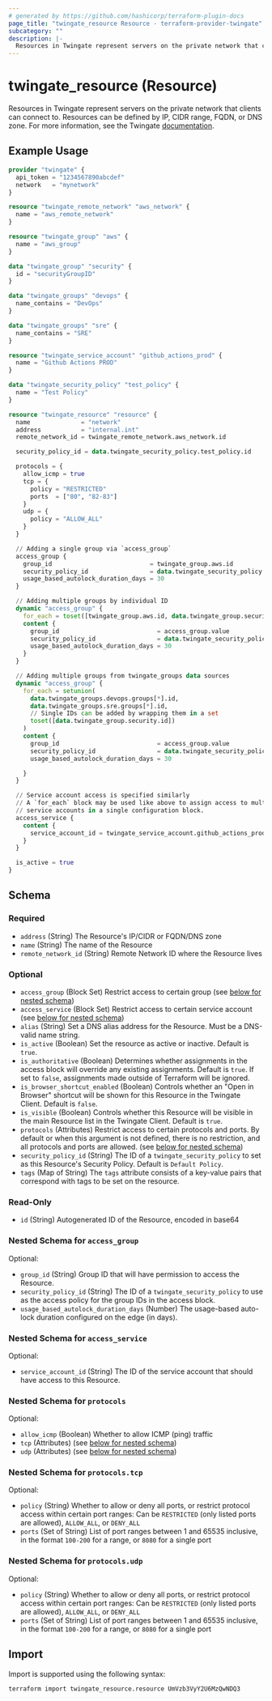 ```yaml
---
# generated by https://github.com/hashicorp/terraform-plugin-docs
page_title: "twingate_resource Resource - terraform-provider-twingate"
subcategory: ""
description: |-
  Resources in Twingate represent servers on the private network that clients can connect to. Resources can be defined by IP, CIDR range, FQDN, or DNS zone. For more information, see the Twingate documentation https://docs.twingate.com/docs/resources-and-access-nodes.
---
```


# twingate_resource (Resource)

Resources in Twingate represent servers on the private network that clients can connect to. Resources can be defined by IP, CIDR range, FQDN, or DNS zone. For more information, see the Twingate [documentation](https://docs.twingate.com/docs/resources-and-access-nodes).

## Example Usage

```terraform
provider "twingate" {
  api_token = "1234567890abcdef"
  network   = "mynetwork"
}

resource "twingate_remote_network" "aws_network" {
  name = "aws_remote_network"
}

resource "twingate_group" "aws" {
  name = "aws_group"
}

data "twingate_group" "security" {
  id = "securityGroupID"
}

data "twingate_groups" "devops" {
  name_contains = "DevOps"
}

data "twingate_groups" "sre" {
  name_contains = "SRE"
}

resource "twingate_service_account" "github_actions_prod" {
  name = "Github Actions PROD"
}

data "twingate_security_policy" "test_policy" {
  name = "Test Policy"
}

resource "twingate_resource" "resource" {
  name              = "network"
  address           = "internal.int"
  remote_network_id = twingate_remote_network.aws_network.id

  security_policy_id = data.twingate_security_policy.test_policy.id

  protocols = {
    allow_icmp = true
    tcp = {
      policy = "RESTRICTED"
      ports  = ["80", "82-83"]
    }
    udp = {
      policy = "ALLOW_ALL"
    }
  }

  // Adding a single group via `access_group`
  access_group {
    group_id                           = twingate_group.aws.id
    security_policy_id                 = data.twingate_security_policy.test_policy.id
    usage_based_autolock_duration_days = 30
  }

  // Adding multiple groups by individual ID
  dynamic "access_group" {
    for_each = toset([twingate_group.aws.id, data.twingate_group.security.id])
    content {
      group_id                           = access_group.value
      security_policy_id                 = data.twingate_security_policy.test_policy.id
      usage_based_autolock_duration_days = 30
    }
  }

  // Adding multiple groups from twingate_groups data sources
  dynamic "access_group" {
    for_each = setunion(
      data.twingate_groups.devops.groups[*].id,
      data.twingate_groups.sre.groups[*].id,
      // Single IDs can be added by wrapping them in a set
      toset([data.twingate_group.security.id])
    )
    content {
      group_id                           = access_group.value
      security_policy_id                 = data.twingate_security_policy.test_policy.id
      usage_based_autolock_duration_days = 30

    }
  }

  // Service account access is specified similarly
  // A `for_each` block may be used like above to assign access to multiple 
  // service accounts in a single configuration block.
  access_service {
    content {
      service_account_id = twingate_service_account.github_actions_prod.id
    }
  }

  is_active = true
}
```

<!-- schema generated by tfplugindocs -->
## Schema

### Required

- `address` (String) The Resource's IP/CIDR or FQDN/DNS zone
- `name` (String) The name of the Resource
- `remote_network_id` (String) Remote Network ID where the Resource lives

### Optional

- `access_group` (Block Set) Restrict access to certain group (see [below for nested schema](#nestedblock--access_group))
- `access_service` (Block Set) Restrict access to certain service account (see [below for nested schema](#nestedblock--access_service))
- `alias` (String) Set a DNS alias address for the Resource. Must be a DNS-valid name string.
- `is_active` (Boolean) Set the resource as active or inactive. Default is `true`.
- `is_authoritative` (Boolean) Determines whether assignments in the access block will override any existing assignments. Default is `true`. If set to `false`, assignments made outside of Terraform will be ignored.
- `is_browser_shortcut_enabled` (Boolean) Controls whether an "Open in Browser" shortcut will be shown for this Resource in the Twingate Client. Default is `false`.
- `is_visible` (Boolean) Controls whether this Resource will be visible in the main Resource list in the Twingate Client. Default is `true`.
- `protocols` (Attributes) Restrict access to certain protocols and ports. By default or when this argument is not defined, there is no restriction, and all protocols and ports are allowed. (see [below for nested schema](#nestedatt--protocols))
- `security_policy_id` (String) The ID of a `twingate_security_policy` to set as this Resource's Security Policy. Default is `Default Policy`.
- `tags` (Map of String) The `tags` attribute consists of a key-value pairs that correspond with tags to be set on the resource.

### Read-Only

- `id` (String) Autogenerated ID of the Resource, encoded in base64

<a id="nestedblock--access_group"></a>
### Nested Schema for `access_group`

Optional:

- `group_id` (String) Group ID that will have permission to access the Resource.
- `security_policy_id` (String) The ID of a `twingate_security_policy` to use as the access policy for the group IDs in the access block.
- `usage_based_autolock_duration_days` (Number) The usage-based auto-lock duration configured on the edge (in days).


<a id="nestedblock--access_service"></a>
### Nested Schema for `access_service`

Optional:

- `service_account_id` (String) The ID of the service account that should have access to this Resource.


<a id="nestedatt--protocols"></a>
### Nested Schema for `protocols`

Optional:

- `allow_icmp` (Boolean) Whether to allow ICMP (ping) traffic
- `tcp` (Attributes) (see [below for nested schema](#nestedatt--protocols--tcp))
- `udp` (Attributes) (see [below for nested schema](#nestedatt--protocols--udp))

<a id="nestedatt--protocols--tcp"></a>
### Nested Schema for `protocols.tcp`

Optional:

- `policy` (String) Whether to allow or deny all ports, or restrict protocol access within certain port ranges: Can be `RESTRICTED` (only listed ports are allowed), `ALLOW_ALL`, or `DENY_ALL`
- `ports` (Set of String) List of port ranges between 1 and 65535 inclusive, in the format `100-200` for a range, or `8080` for a single port


<a id="nestedatt--protocols--udp"></a>
### Nested Schema for `protocols.udp`

Optional:

- `policy` (String) Whether to allow or deny all ports, or restrict protocol access within certain port ranges: Can be `RESTRICTED` (only listed ports are allowed), `ALLOW_ALL`, or `DENY_ALL`
- `ports` (Set of String) List of port ranges between 1 and 65535 inclusive, in the format `100-200` for a range, or `8080` for a single port

## Import

Import is supported using the following syntax:

```shell
terraform import twingate_resource.resource UmVzb3VyY2U6MzQwNDQ3
```
